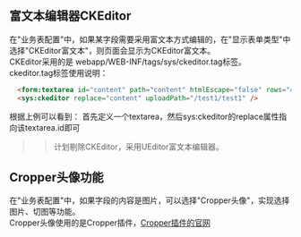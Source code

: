 ## 富文本编辑器CKEditor
在"业务表配置"中，如果某字段需要采用富文本方式编辑的，在"显示表单类型"中选择"CKEditor富文本"，则页面会显示为CKEditor富文本。<br>
CKEditor采用的是 webapp/WEB-INF/tags/sys/ckeditor.tag标签。<br>
ckeditor.tag标签使用说明：
```html
  <form:textarea id="content" path="content" htmlEscape="false" rows="4" maxlength="20000" class="input-xxlarge required"/>
  <sys:ckeditor replace="content" uploadPath="/test1/test1" />
```
  根据上例可以看到：
  首先定义一个textarea，然后sys:ckeditor的replace属性指向该textarea.id即可

>> 计划剔除CKEditor，采用UEditor富文本编辑器。

## Cropper头像功能
在"业务表配置"中，如果字段的内容是图片，可以选择"Cropper头像"，实现选择图片、切图等功能。<br>
Cropper头像使用的是Cropper插件，[Cropper插件的官网](http://fengyuanchen.github.io/cropper/) <br>


